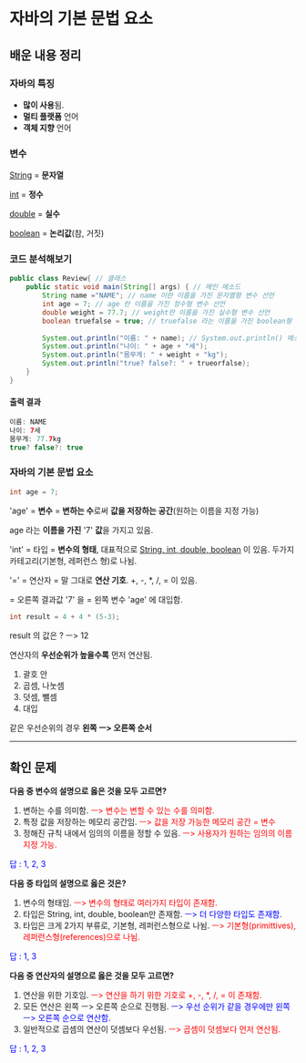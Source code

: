 # 자바의 기본 문법 요소

## 배운 내용 정리

### 자바의 특징

+ **많이 사용**됨.
+ **멀티 플랫폼** 언어
+ **객체 지향** 언어

### 변수

<u>String</u> = **문자열**

<u>int</u> = **정수**

<u>double</u> = **실수**

<u>boolean</u> = **논리값**(참, 거짓)



### 코드 분석해보기

``` java
public class Review{ // 클래스
    public static void main(String[] args) { // 메인 메소드 
        String name ="NAME"; // name 이란 이름을 가진 문자열형 변수 선언
        int age = 7; // age 란 이름을 가진 정수형 변수 선언
        double weight = 77.7; // weight란 이름을 가진 실수형 변수 선언
        boolean truefalse = true; // truefalse 라는 이름을 가진 boolean형 변수 선언
        
        System.out.println("이름: " + name); // System.out.println() 메소드를 이용해 문자열을 출력함.
        System.out.println("나이: " + age + "세"); 
        System.out.println("몸무게: " + weight + "kg");  
        System.out.println("true? false?: " + trueorfalse);
    } 
}
```

#### 출력 결과

```java
이름: NAME
나이: 7세
몸무게: 77.7kg
true? false?: true
```

### 자바의 기본 문법 요소

``` java
int age = 7;
```

'age' = **변수** = **변하는 수**로써 **값을 저장하는 공간**(원하는 이름을 지정 가능)

age 라는 **이름을 가진** '7' **값**을 가지고 있음.

'int' = 타입 = **변수의 형태**, 대표적으로 <u>String, int, double, boolean</u> 이 있음. 두가지 카테고리(기본형, 레퍼런스 형)로 나뉨.

'=' = 연산자 = 말 그대로 **연산 기호**. +, -, *, /, = 이 있음. 

= 오른쪽 결과값 '7' 을 = 왼쪽 변수 'age' 에 대입함.

``` java
int result = 4 + 4 * (5-3);
```

result 의 값은 ? ㅡ> 12

연산자의 **우선순위가 높을수록** 먼저 연산됨.

1. 괄호 안
2. 곱셈, 나눗셈
3. 덧셈, 뺄셈
4. 대입

같은 우선순위의 경우 **왼쪽 ㅡ> 오른쪽 순서**

---

## 확인 문제

**다음 중 변수의 설명으로 옳은 것을 모두 고르면?**

1. 변하는 수를 의미함. <span style ="color: red">ㅡ> 변수는 변할 수 있는 수를 의미함.</span>
2. 특정 값을 저장하는 메모리 공간임. <span style ="color: red">ㅡ> 값을 저장 가능한 메모리 공간 = 변수</span>
3. 정해진 규칙 내에서 임의의 이름을 정할 수 있음. <span style ="color: red">ㅡ> 사용자가 원하는 임의의 이름 지정 가능.</span>

<span style="color:blue">답 : 1, 2, 3</span>

**다음 중 타입의 설명으로 옳은 것은?**

1. 변수의 형태임. <span style ="color: red">ㅡ> 변수의 형태로 여러가지 타입이 존재함.</span>
2. 타입은 String, int, double, boolean만 존재함.  <span style="color:blue">ㅡ> 더 다양한 타입도 존재함.</span>
3. 타입은 크게 2가지 부류로, 기본형, 레퍼런스형으로 나뉨. <span style ="color: red">ㅡ> 기본형(primittives), 레퍼런스형(references)으로 나뉨.</span>

<span style="color:blue">답 : 1, 3</span>

**다음 중 연산자의 설명으로 옳은 것을 모두 고르면?**

1. 연산을 위한 기호임. <span style ="color: red">ㅡ> 연산을 하기 위한 기호로 +, -, *, /, = 이 존재함.</span>
2. 모든 연산은 왼쪽 ㅡ> 오른쪽 순으로 진행됨.  <span style="color:blue">ㅡ> 우선 순위가 같을 경우에만 왼쪽 ㅡ> 오른쪽 순으로 연산함.</span>
3. 일반적으로 곱셈의 연산이 덧셈보다 우선됨. <span style ="color: red">ㅡ> 곱셈이 덧셈보다 먼저 연산됨.</span>

<span style="color:blue">답 : 1, 2, 3</span>